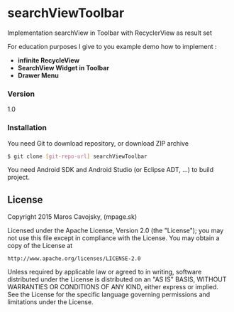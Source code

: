 # searchViewToolbar
Implementation searchView in Toolbar with RecyclerView as result set

For education purposes I give to you example demo how to implement :

  - **infinite RecycleView**
  - **SearchView Widget in Toolbar**
  - **Drawer Menu**
  
### Version
1.0

### Installation
You need Git to download repository, or download ZIP archive

```sh
$ git clone [git-repo-url] searchViewToolbar
```

You need Android SDK and Android Studio (or Eclipse ADT, ...) to build project.

License
----

Copyright 2015 Maros Cavojsky, (mpage.sk)

Licensed under the Apache License, Version 2.0 (the "License");
you may not use this file except in compliance with the License.
You may obtain a copy of the License at

    http://www.apache.org/licenses/LICENSE-2.0

Unless required by applicable law or agreed to in writing, software
distributed under the License is distributed on an "AS IS" BASIS,
WITHOUT WARRANTIES OR CONDITIONS OF ANY KIND, either express or implied.
See the License for the specific language governing permissions and
limitations under the License.

